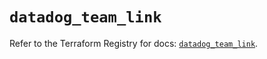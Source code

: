 # `datadog_team_link`

Refer to the Terraform Registry for docs: [`datadog_team_link`](https://registry.terraform.io/providers/datadog/datadog/3.77.0/docs/resources/team_link).
